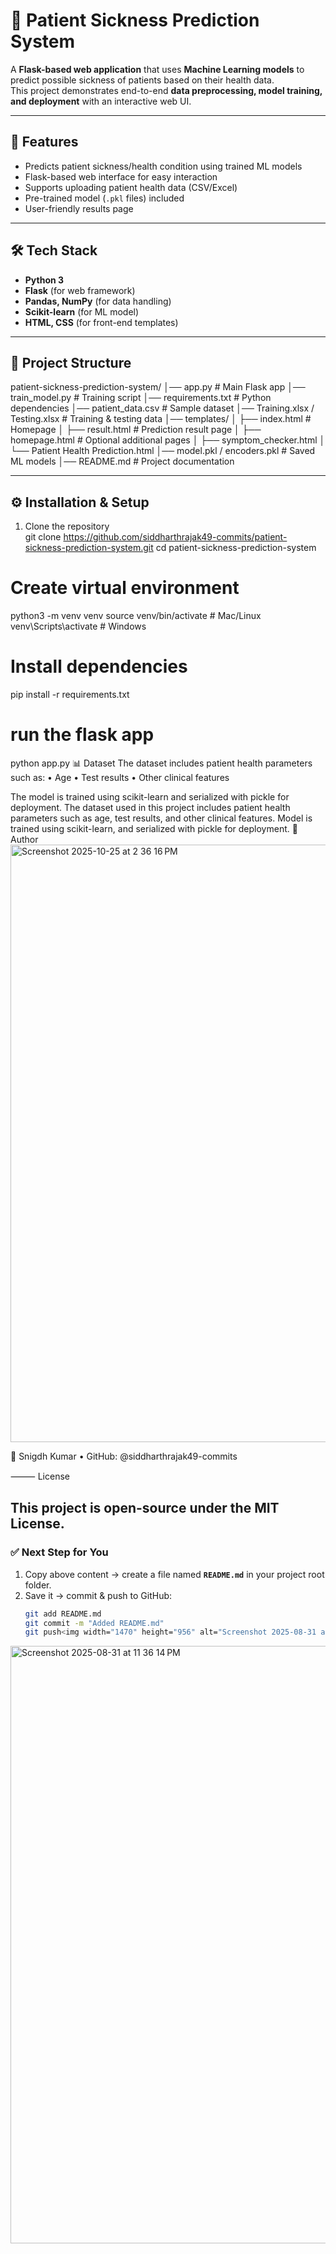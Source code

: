 # 🏥 Patient Sickness Prediction System  

A **Flask-based web application** that uses **Machine Learning models** to predict possible sickness of patients based on their health data.  
This project demonstrates end-to-end **data preprocessing, model training, and deployment** with an interactive web UI.  

---

## 📌 Features  
- Predicts patient sickness/health condition using trained ML models  
- Flask-based web interface for easy interaction  
- Supports uploading patient health data (CSV/Excel)  
- Pre-trained model (`.pkl` files) included  
- User-friendly results page  

---

## 🛠️ Tech Stack  
- **Python 3**  
- **Flask** (for web framework)  
- **Pandas, NumPy** (for data handling)  
- **Scikit-learn** (for ML model)  
- **HTML, CSS** (for front-end templates)  

---

## 📂 Project Structure  

patient-sickness-prediction-system/
│── app.py                     # Main Flask app
│── train_model.py             # Training script
│── requirements.txt           # Python dependencies
│── patient_data.csv           # Sample dataset
│── Training.xlsx / Testing.xlsx # Training & testing data
│── templates/
│   ├── index.html             # Homepage
│   ├── result.html            # Prediction result page
│   ├── homepage.html          # Optional additional pages
│   ├── symptom_checker.html
│   └── Patient Health Prediction.html
│── model.pkl / encoders.pkl   # Saved ML models
│── README.md                  # Project documentation

---

## ⚙️ Installation & Setup  

1. Clone the repository  
  git clone https://github.com/siddharthrajak49-commits/patient-sickness-prediction-system.git
cd patient-sickness-prediction-system
#	Create virtual environment 
python3 -m venv venv
source venv/bin/activate   # Mac/Linux
venv\Scripts\activate      # Windows
#	Install dependencies
 pip install -r requirements.txt
# run the flask app
python app.py
📊 Dataset
The dataset includes patient health parameters such as:
	•	Age
	•	Test results
	•	Other clinical features

The model is trained using scikit-learn and serialized with pickle for deployment.
The dataset used in this project includes patient health parameters such as age, test results, and other clinical features.
Model is trained using scikit-learn, and serialized with pickle for deployment.
🧑 Author
<img width="1470" height="956" alt="Screenshot 2025-10-25 at 2 36 16 PM" src="https://github.com/user-attachments/assets/03ef2669-4717-4fda-b08b-c708bc0125fb" />

👤 Snigdh Kumar
	•	GitHub: @siddharthrajak49-commits

⸻
License

This project is open-source under the MIT License.
---

### ✅ Next Step for You  
1. Copy above content → create a file named **`README.md`** in your project root folder.  
2. Save it → commit & push to GitHub:  
   ```bash
   git add README.md
   git commit -m "Added README.md"
   git push<img width="1470" height="956" alt="Screenshot 2025-08-31 at 11 36 14 PM" src="https://github.com/user-attachments/assets/eff36c52-fad1-468a-b5ce-147904f81981" />
<img width="1470" height="956" alt="Screenshot 2025-08-31 at 11 36 14 PM" src="https://github.com/user-attachments/assets/36668a79-5664-4939-90c7-fad3d73450a0" />
